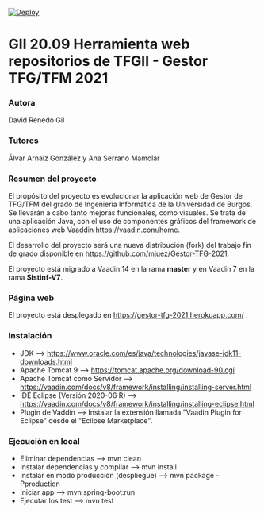 [![Deploy](https://www.herokucdn.com/deploy/button.svg)](https://gestor-tfg-2021.herokuapp.com)

# GII 20.09 Herramienta web repositorios de TFGII - Gestor TFG/TFM 2021

### Autora
David Renedo Gil

### Tutores
Álvar Arnaiz González y Ana Serrano Mamolar

### Resumen del proyecto
El propósito del proyecto es evolucionar la aplicación web de Gestor de TFG/TFM del grado de Ingeniería Informática de la Universidad de Burgos. Se llevarán a cabo tanto mejoras funcionales, como visuales. 
Se trata de una aplicación Java, con el uso de componentes gráficos del framework de aplicaciones web Vaaddin https://vaadin.com/home.  

El desarrollo del proyecto será una nueva distribución (fork) del trabajo fin de grado disponible en https://github.com/mjuez/Gestor-TFG-2021.

El proyecto está migrado a Vaadin 14 en la rama **master** y en Vaadin 7 en la rama **Sistinf-V7**.

### Página web
El proyecto está desplegado en https://gestor-tfg-2021.herokuapp.com/ .

### Instalación
* JDK --> https://www.oracle.com/es/java/technologies/javase-jdk11-downloads.html
* Apache Tomcat 9 --> https://tomcat.apache.org/download-90.cgi
* Apache Tomcat como Servidor --> https://vaadin.com/docs/v8/framework/installing/installing-server.html
* IDE Eclipse (Versión 2020-06 R) --> https://vaadin.com/docs/v8/framework/installing/installing-eclipse.html
* Plugin de Vaddin --> Instalar la extensión llamada "Vaadin Plugin for Eclipse" desde el "Eclipse Marketplace".

### Ejecución en local
* Eliminar dependencias --> mvn clean
* Instalar dependencias y compilar --> mvn install
* Instalar en modo producción (despliegue) --> mvn package -Pproduction
* Iniciar app --> mvn spring-boot:run
* Ejecutar los test --> mvn test
